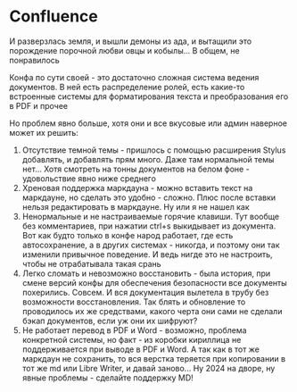# Confluence

И разверзлась земля, и вышли демоны из ада, и вытащили это порождение порочной любви овцы и кобылы... В общем, не понравилось

Конфа по сути своей - это достаточно сложная система ведения документов. В ней есть распределение ролей, есть какие-то встроенные системы для форматирования текста и преобразования его в PDF и прочее

Но проблем явно больше, хотя они и все вкусовые или админ наверное может их решить:

1. Отсутствие темной темы - пришлось с помощью расширения Stylus добавлять, и добавлять прям много. Даже там нормальной темы нет... Хотя смотреть на тонны документов на белом фоне - удовольствие явно ниже среднего
2. Хреновая поддержка маркдауна - можно вставить текст на маркдауне, но сделать это удобно - сложно. Плюс после вставки нельзя редактировать в маркдауне. Ну или я не нашел как
3. Ненормальные и не настраиваемые горячие клавиши. Тут вообще без комментариев, при нажатии ctrl+s выкидывает из документа. Вот как будто только в конфе народ работает, где есть автосохранение, а в других системах - никогда, и поэтому они так изменили привычное поведение. И ведь нигде это не настроить, чтобы не отрабатывала такая срань
4. Легко сломать и невозможно восстановить - была история, при смене версий конфы для обеспечения безопасности все документы похерились. Совсем. И вся документация вылетела в трубу без возможности восстановления. Так блять и обновление то проводилось их же средствами, какого черта они сами не сделали бэкап документов, если уж они их шифруют?
5. Не работает перевод в PDF и Word - возможно, проблема конкретной системы, но факт - из коробки кириллица не поддерживается при выводе в PDF и Word. А так как в тот же маркдаун не сохранить, то вся верстка теряется при копировании в тот же md или Libre Writer, и давай заново... Ну 2024 на дворе, ну явные проблемы - сделайте поддержку MD!